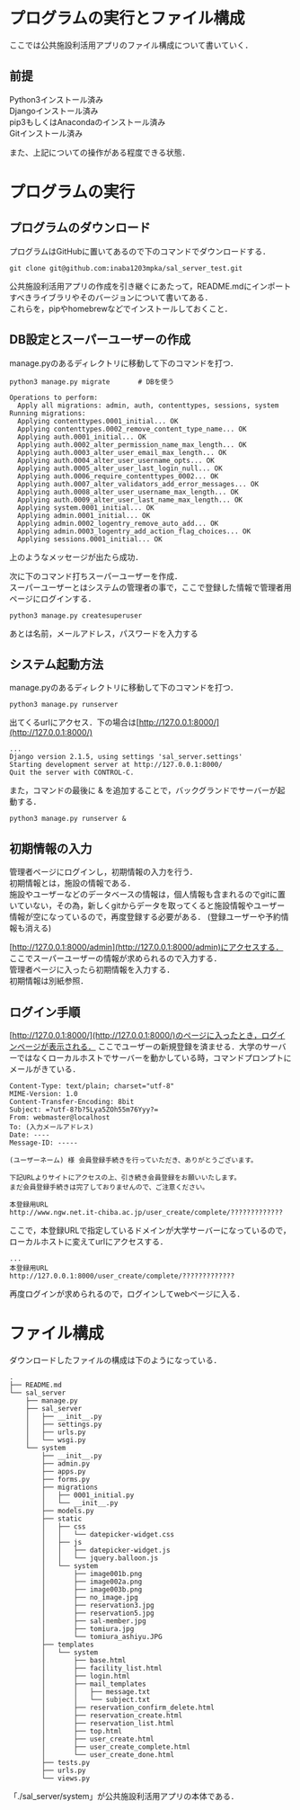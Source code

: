 
# プログラムの実行とファイル構成 
ここでは公共施設利活用アプリのファイル構成について書いていく．  

## 前提
Python3インストール済み  
Djangoインストール済み  
pip3もしくはAnacondaのインストール済み  
Gitインストール済み  

また、上記についての操作がある程度できる状態．

# プログラムの実行
## プログラムのダウンロード

プログラムはGitHubに置いてあるので下のコマンドでダウンロードする．
```  
git clone git@github.com:inaba1203mpka/sal_server_test.git
```
公共施設利活用アプリの作成を引き継ぐにあたって，README.mdにインポートすべきライブラリやそのバージョンについて書いてある．  
これらを，pipやhomebrewなどでインストールしておくこと．

## DB設定とスーパーユーザーの作成
manage.pyのあるディレクトリに移動して下のコマンドを打つ．
```
python3 manage.py migrate       # DBを使う
```
```
Operations to perform:
  Apply all migrations: admin, auth, contenttypes, sessions, system
Running migrations:
  Applying contenttypes.0001_initial... OK
  Applying contenttypes.0002_remove_content_type_name... OK
  Applying auth.0001_initial... OK
  Applying auth.0002_alter_permission_name_max_length... OK
  Applying auth.0003_alter_user_email_max_length... OK
  Applying auth.0004_alter_user_username_opts... OK
  Applying auth.0005_alter_user_last_login_null... OK
  Applying auth.0006_require_contenttypes_0002... OK
  Applying auth.0007_alter_validators_add_error_messages... OK
  Applying auth.0008_alter_user_username_max_length... OK
  Applying auth.0009_alter_user_last_name_max_length... OK
  Applying system.0001_initial... OK
  Applying admin.0001_initial... OK
  Applying admin.0002_logentry_remove_auto_add... OK
  Applying admin.0003_logentry_add_action_flag_choices... OK
  Applying sessions.0001_initial... OK
```
上のようなメッセージが出たら成功．

次に下のコマンド打ちスーパーユーザーを作成．  
スーパーユーザーとはシステムの管理者の事で，ここで登録した情報で管理者用ページにログインする．
```
python3 manage.py createsuperuser
```
あとは名前，メールアドレス，パスワードを入力する
## システム起動方法
manage.pyのあるディレクトリに移動して下のコマンドを打つ．
```
python3 manage.py runserver
```
出てくるurlにアクセス．下の場合は[http://127.0.0.1:8000/](http://127.0.0.1:8000/)
```
...
Django version 2.1.5, using settings 'sal_server.settings'
Starting development server at http://127.0.0.1:8000/
Quit the server with CONTROL-C.
```

また，コマンドの最後に & を追加することで，バックグランドでサーバーが起動する．
```
python3 manage.py runserver &
```
## 初期情報の入力
管理者ページにログインし，初期情報の入力を行う．  
初期情報とは，施設の情報である．  
施設やユーザーなどのデータベースの情報は，個人情報も含まれるのでgitに置いていない，その為，新しくgitからデータを取ってくると施設情報やユーザー情報が空になっているので，再度登録する必要がある．  (登録ユーザーや予約情報も消える)  

[http://127.0.0.1:8000/admin](http://127.0.0.1:8000/admin)にアクセスする．  
ここでスーパーユーザーの情報が求められるので入力する．  
管理者ページに入ったら初期情報を入力する．  
初期情報は別紙参照．

## ログイン手順
[http://127.0.0.1:8000/](http://127.0.0.1:8000/)のページに入ったとき，ログインページが表示される．
ここでユーザーの新規登録を済ませる．大学のサーバーではなくローカルホストでサーバーを動かしている時，コマンドプロンプトにメールがきている．
```
Content-Type: text/plain; charset="utf-8"
MIME-Version: 1.0
Content-Transfer-Encoding: 8bit
Subject: =?utf-8?b?5Lya5ZOh55m76Yyy?=
From: webmaster@localhost
To: (入力メールアドレス)
Date: ----
Message-ID: -----

(ユーザーネーム) 様 会員登録手続きを行っていただき、ありがとうございます。

下記URLよりサイトにアクセスの上、引き続き会員登録をお願いいたします。
まだ会員登録手続きは完了しておりませんので、ご注意ください。

本登録用URL
http://www.ngw.net.it-chiba.ac.jp/user_create/complete/?????????????

```
ここで，本登録URLで指定しているドメインが大学サーバーになっているので，ローカルホストに変えてurlにアクセスする．
```
...
本登録用URL
http://127.0.0.1:8000/user_create/complete/?????????????
``` 
再度ログインが求められるので，ログインしてwebページに入る．

# ファイル構成

ダウンロードしたファイルの構成は下のようになっている．
```
.
├── README.md
└── sal_server
    ├── manage.py
    ├── sal_server
    │   ├── __init__.py
    │   ├── settings.py
    │   ├── urls.py
    │   └── wsgi.py
    └── system
        ├── __init__.py
        ├── admin.py
        ├── apps.py
        ├── forms.py
        ├── migrations
        │   ├── 0001_initial.py
        │   └── __init__.py
        ├── models.py
        ├── static
        │   ├── css
        │   │   └── datepicker-widget.css
        │   ├── js
        │   │   ├── datepicker-widget.js
        │   │   └── jquery.balloon.js
        │   └── system
        │       ├── image001b.png
        │       ├── image002a.png
        │       ├── image003b.png
        │       ├── no_image.jpg
        │       ├── reservation3.jpg
        │       ├── reservation5.jpg
        │       ├── sal-member.jpg
        │       ├── tomiura.jpg
        │       └── tomiura_ashiyu.JPG
        ├── templates
        │   └── system
        │       ├── base.html
        │       ├── facility_list.html
        │       ├── login.html
        │       ├── mail_templates
        │       │   ├── message.txt
        │       │   └── subject.txt
        │       ├── reservation_confirm_delete.html
        │       ├── reservation_create.html
        │       ├── reservation_list.html
        │       ├── top.html
        │       ├── user_create.html
        │       ├── user_create_complete.html
        │       └── user_create_done.html
        ├── tests.py
        ├── urls.py
        └── views.py
```
「./sal_server/system」が公共施設利活用アプリの本体である．  
